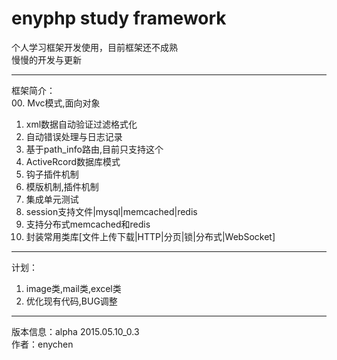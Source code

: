 # enyphp study framework

个人学习框架开发使用，目前框架还不成熟<br/>
慢慢的开发与更新<br/>

---------------------------------------------------
框架简介：<br/>
00. Mvc模式,面向对象<br/>
01. xml数据自动验证过滤格式化<br/>
02. 自动错误处理与日志记录<br/>
03. 基于path_info路由,目前只支持这个<br/>
04. ActiveRcord数据库模式<br/>
05. 钩子插件机制<br/>
06. 模版机制,插件机制<br/>
07. 集成单元测试<br/>
08. session支持文件|mysql|memcached|redis<br/>
09. 支持分布式memcached和redis<br/>
10. 封装常用类库[文件上传下载|HTTP|分页|锁|分布式|WebSocket]<br/>

---------------------------------------------------
计划：
01. image类,mail类,excel类<br/>
02. 优化现有代码,BUG调整<br/>

---------------------------------------------------
版本信息：alpha 2015.05.10_0.3<br/>
作者：enychen<br/>
